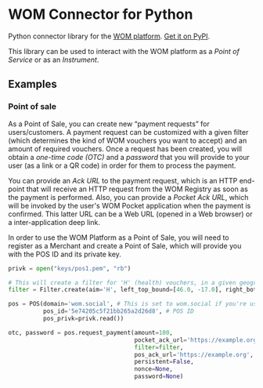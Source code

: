 # WOM Connector for Python

Python connector library for the [WOM platform](https://wom.social).
[Get it on PyPI](https://pypi.org/project/wom-connector/).

This library can be used to interact with the WOM platform as a _Point of Service_ or as an _Instrument_.

## Examples

### Point of sale

As a Point of Sale, you can create new “payment requests” for users/customers.
A payment request can be customized with a given filter (which determines the kind of WOM vouchers you want to accept) and an amount of required vouchers.
Once a request has been created, you will obtain a _one-time code&nbsp;(OTC)_ and a _password_ that you will provide to your user (as a link or a QR&nbsp;code) in order for them to process the payment.

You can provide an _Ack URL_ to the payment request, which is an HTTP end-point that will receive an HTTP request from the WOM&nbsp;Registry as soon as the payment is performed.
Also, you can provide a _Pocket Ack URL_, which will be invoked by the user's WOM&nbsp;Pocket application when the payment is confirmed.
This latter URL can be a Web URL (opened in a Web browser) or a inter-application deep link.

In order to use the WOM Platform as a Point of Sale, you will need to register as a Merchant and create a Point of Sale, which will provide you with the POS ID and its private key.

```python
privk = open("keys/pos1.pem", "rb")

# This will create a filter for 'H' (health) vouchers, in a given geographic region, not older than 2 weeks
filter = Filter.create(aim='H', left_top_bound=[46.0, -17.0], right_bottom_bound=[12.0, 160.0], max_age=14)

pos = POS(domain='wom.social', # This is set to wom.social if you're using the platform
          pos_id='5e74205c5f21bb265a2d26d8', # POS ID
          pos_privk=privk.read())

otc, password = pos.request_payment(amount=100,
                                    pocket_ack_url='https://example.org',
                                    filter=filter,
                                    pos_ack_url='https://example.org',
                                    persistent=False,
                                    nonce=None,
                                    password=None)
```
